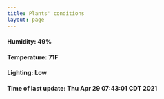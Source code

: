 ```yaml
---
title: Plants' conditions
layout: page
---
```



#### Humidity: 49%
#### Temperature: 71F
#### Lighting: Low
#### Time of last update: Thu Apr 29 07:43:01 CDT 2021
